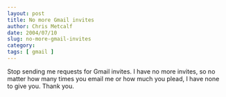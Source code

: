 ```yaml
---
layout: post
title: No more Gmail invites
author: Chris Metcalf
date: 2004/07/10
slug: no-more-gmail-invites
category: 
tags: [ gmail ]
---
```


Stop sending me requests for Gmail invites. I have no more invites, so no matter how many times you email me or how much you plead, I have none to give you.
Thank you.

